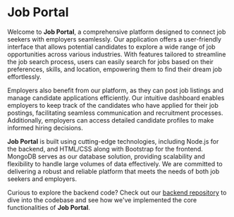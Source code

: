 # Job Portal

Welcome to **Job Portal**, a comprehensive platform designed to connect job seekers with employers seamlessly. 
Our application offers a user-friendly interface that allows potential candidates to explore a wide range of job opportunities across various industries. 
With features tailored to streamline the job search process, users can easily search for jobs based on their preferences, skills, and location, empowering them to find their dream job effortlessly.

Employers also benefit from our platform, as they can post job listings and manage candidate applications efficiently. 
Our intuitive dashboard enables employers to keep track of the candidates who have applied for their job postings, facilitating seamless communication and recruitment processes. 
Additionally, employers can access detailed candidate profiles to make informed hiring decisions.

**Job Portal** is built using cutting-edge technologies, including Node.js for the backend, and HTML/CSS along with Bootstrap for the frontend. 
MongoDB serves as our database solution, providing scalability and flexibility to handle large volumes of data effectively. We are committed to delivering a robust and reliable platform that meets the needs of both job seekers and employers.

Curious to explore the backend code? Check out our [backend repository](https://github.com/Sarthak-Oza/Employment-Portal-Backend) to dive into the codebase and see how we've implemented the core functionalities of **Job Portal**.

